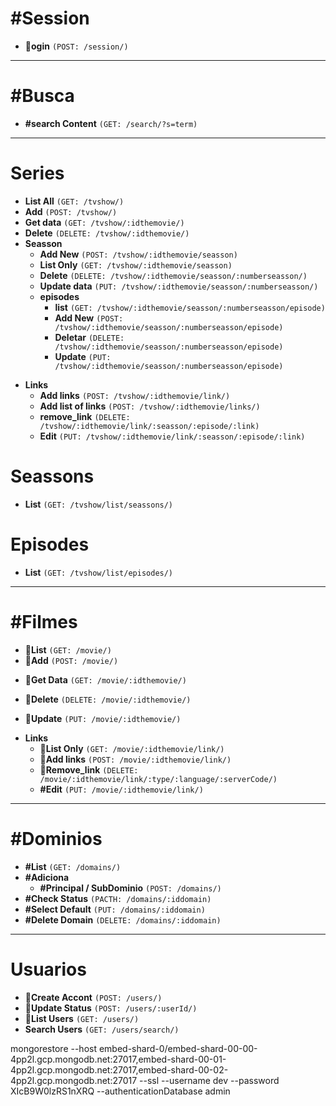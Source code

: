 # #Session 
* **🍆ogin** `(POST: /session/)`


****

# #Busca 
* **#search Content** `(GET: /search/?s=term)`

****

# Series
* **List All** `(GET: /tvshow/)`
* **Add** `(POST: /tvshow/)`
* **Get data** `(GET: /tvshow/:idthemovie/)`
* **Delete** `(DELETE: /tvshow/:idthemovie/)`
* **Seasson**
    * **Add New** `(POST: /tvshow/:idthemovie/seasson)`
    * **List Only** `(GET: /tvshow/:idthemovie/seasson)`
    * **Delete** `(DELETE: /tvshow/:idthemovie/seasson/:numberseasson/)`
    * **Update data** `(PUT: /tvshow/:idthemovie/seasson/:numberseasson/)`
    * **episodes**
        * **list** `(GET: /tvshow/:idthemovie/seasson/:numberseasson/episode)`
        * **Add New** `(POST: /tvshow/:idthemovie/seasson/:numberseasson/episode)`
        * **Deletar** `(DELETE: /tvshow/:idthemovie/seasson/:numberseasson/episode)`
        * **Update** `(PUT: /tvshow/:idthemovie/seasson/:numberseasson/episode)`
- **Links**
    * **Add links** `(POST: /tvshow/:idthemovie/link/)`
    * **Add list of links** `(POST: /tvshow/:idthemovie/links/)`
    * **remove_link** `(DELETE: /tvshow/:idthemovie/link/:seasson/:episode/:link)`
    * **Edit** `(PUT: /tvshow/:idthemovie/link/:seasson/:episode/:link)`

# Seassons
* **List** `(GET: /tvshow/list/seassons/)`

# Episodes
* **List** `(GET: /tvshow/list/episodes/)`

****

# #Filmes
+ **🍆List** `(GET: /movie/)`
+ **🍆Add** `(POST: /movie/)`
- **🍆Get Data** `(GET: /movie/:idthemovie/)`
+ **🍆Delete** `(DELETE: /movie/:idthemovie/)`
* **🍆Update** `(PUT: /movie/:idthemovie/)`
- **Links**
    * **🍆List Only** `(GET: /movie/:idthemovie/link/)`
    * **🍆Add links** `(POST: /movie/:idthemovie/link/)`
    * **🍆Remove_link** `(DELETE: /movie/:idthemovie/link/:type/:language/:serverCode/)`
    * **#Edit** `(PUT: /movie/:idthemovie/link/)`


****

# #Dominios
* **#List** `(GET: /domains/)`
* **#Adiciona**
    * **#Principal / SubDominio** `(POST: /domains/)`
* **#Check Status** `(PACTH: /domains/:iddomain)`
* **#Select Default** `(PUT: /domains/:iddomain)`
* **#Delete Domain** `(DELETE: /domains/:iddomain)`

****
# Usuarios
* **🍆Create Accont** `(POST: /users/)`
* **🍆Update Status** `(POST: /users/:userId/)`
* **🍆List Users** `(GET: /users/)`
* **Search Users** `(GET: /users/search/)`



mongorestore --host embed-shard-0/embed-shard-00-00-4pp2l.gcp.mongodb.net:27017,embed-shard-00-01-4pp2l.gcp.mongodb.net:27017,embed-shard-00-02-4pp2l.gcp.mongodb.net:27017 --ssl --username dev --password XIcB9W0lzRS1nXRQ --authenticationDatabase admin